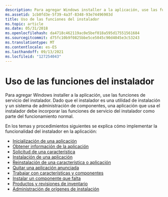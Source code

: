 ```yaml
---
description: Para agregar Windows installer a la aplicación, use las funciones de servicio del instalador.
ms.assetid: 1cb0fd3e-5f39-4a3f-8348-93e74496903d
title: Uso de las funciones del instalador
ms.topic: article
ms.date: 05/31/2018
ms.openlocfilehash: da4718c462119ac0e5bef018a595d17551561684
ms.sourcegitcommit: d75fc10b9f0825bbe5ce5045c90d4045e3c53243
ms.translationtype: MT
ms.contentlocale: es-ES
ms.lasthandoff: 09/13/2021
ms.locfileid: "127254043"
---
```

# <a name="using-installer-functions"></a>Uso de las funciones del instalador

Para agregar Windows installer a la aplicación, use las funciones de servicio del instalador. Dado que el instalador es una utilidad de instalación y un sistema de administración de componentes, una aplicación que usa el instalador debe incorporar las funciones de servicio del instalador como parte del funcionamiento normal.

En los temas y procedimientos siguientes se explica cómo implementar la funcionalidad del instalador en la aplicación:

-   [Inicialización de una aplicación](initializing-an-application.md)
-   [Obtener información de la aplicación](getting-application-information.md)
-   [Solicitud de una característica](requesting-a-feature.md)
-   [Instalación de una aplicación](installing-an-application.md)
-   [Reinstalación de una característica o aplicación](reinstalling-a-feature-or-application.md)
-   [Quitar una aplicación anunciada](removing-an-advertised-application.md)
-   [Trabajar con características y componentes](working-with-features-and-components.md)
-   [Instalar un componente que falta](installing-a-missing-component.md)
-   [Productos y revisiones de inventario](inventory-products-and-patches-.md)
-   [Administración de orígenes de instalación](managing-installation-sources.md)

 

 



